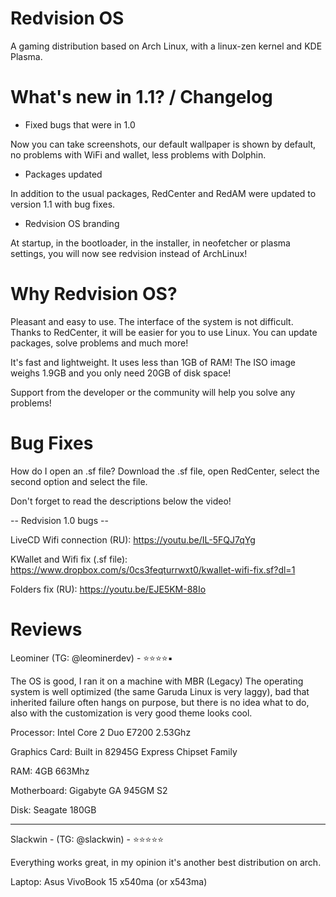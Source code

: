 # Redvision OS
A gaming distribution based on Arch Linux, with a linux-zen kernel and KDE Plasma.

# What's new in 1.1? / Changelog

- Fixed bugs that were in 1.0

Now you can take screenshots, our default wallpaper is shown by default, no problems with WiFi and wallet, less problems with Dolphin.

- Packages updated

In addition to the usual packages, RedCenter and RedAM were updated to version 1.1 with bug fixes.

- Redvision OS branding

At startup, in the bootloader, in the installer, in neofetcher or plasma settings, you will now see redvision instead of ArchLinux!

# Why Redvision OS?
Pleasant and easy to use. The interface of the system is not difficult. Thanks to RedCenter, it will be easier for you to use Linux. You can update packages, solve problems and much more!


It's fast and lightweight. It uses less than 1GB of RAM! The ISO image weighs 1.9GB and you only need 20GB of disk space!


Support from the developer or the community will help you solve any problems!

# Bug Fixes
How do I open an .sf file? Download the .sf file, open RedCenter, select the second option and select the file.

Don't forget to read the descriptions below the video!

-- Redvision 1.0 bugs --

LiveCD Wifi connection (RU): https://youtu.be/IL-5FQJ7qYg

KWallet and Wifi fix (.sf file): https://www.dropbox.com/s/0cs3feqturrwxt0/kwallet-wifi-fix.sf?dl=1

Folders fix (RU): https://youtu.be/EJE5KM-88Io


# Reviews
Leominer (TG: @leominerdev) - ⭐️⭐️⭐️⭐️▪️

The OS is good, I ran it on a machine with MBR (Legacy)
The operating system is well optimized (the same Garuda Linux is very laggy), bad that inherited failure often hangs on purpose, but there is no idea what to do, also with the customization is very good theme looks cool.


Processor: Intel Core 2 Duo E7200 2.53Ghz

Graphics Card: Built in 82945G Express Chipset Family

RAM: 4GB 663Mhz

Motherboard: Gigabyte GA 945GM S2

Disk: Seagate 180GB

----------

Slackwin - (TG: @slackwin) - ⭐️⭐️⭐️⭐️⭐️

Everything works great, in my opinion it's another best distribution on arch.

Laptop: Asus VivoBook 15 x540ma (or x543ma)
